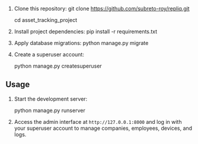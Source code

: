 
1. Clone this repository:
   git clone https://github.com/subreto-roy/repliq.git


   cd asset_tracking_project
  



3. Install project dependencies:
   pip install -r requirements.txt




4. Apply database migrations:
   python manage.py migrate


5. Create a superuser account:


   python manage.py createsuperuser


## Usage

1. Start the development server:


   python manage.py runserver
 

2. Access the admin interface at `http://127.0.0.1:8000` and log in with your superuser account to manage companies, employees, devices, and logs.



